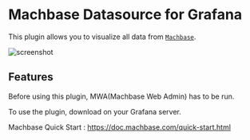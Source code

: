 # Machbase Datasource for Grafana

This plugin allows you to visualize all data from [`Machbase`](https://www.machbase.com/).

![screenshot](https://user-images.githubusercontent.com/30223383/75232656-f27de980-57fa-11ea-82fb-f9eba5827b5c.png)


## Features

Before using this plugin, MWA(Machbase Web Admin) has to be run.

To use the plugin, download on your Grafana server.

Machbase Quick Start : <https://doc.machbase.com/quick-start.html>
